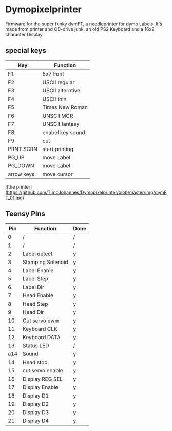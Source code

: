 # Dymopixelprinter
Firmware for the super funky dymFT, a needleprinter for dymo Labels. It's made from printer and CD-drive junk, an old PS2 Keyboard and a 16x2 character Display. 



## special keys
| Key			|Function			|
|------------	|---------------	|
|	F1			|	5x7 Font		|
|	F2			|USCII regular	|
|	F3			|USCII alterntive|
|	F4			|USCII thin		|
|	F5			|Times New Roman	|
|	F6			|UNSCII MCR		|
|	F7			|UNSCII fantasy	|
|	F8			|enabel key sound|
|	F9			|	cut				|
|	PRNT SCRN	| start printing	|
|	PG_UP		|	move Label	|
|	PG_DOWN	|	move Label	|
|arrow keys	|	move cursor	|

![the printer] (https://github.com/TimoJohannes/Dymopixelprinter/blob/master/img/dymFT_01.jpg)



## Teensy Pins

|Pin   |Function            |Done|
|------|--------------------|----|
|0     | /                  |/   |
|1     | /                  |/   |
|2     | Label detect       |y   |
|3     | Stamping Solenoid  |y   |
|4     | Label Enable       |y   |
|5     | Label Step         |y   |
|6     | Label Dir          |y   |
|7     | Head Enable        |y   |
|8     | Head Step          |y   |
|9     | Head Dir           |y   |
|10    | Cut servo pwm      |y   |
|11    | Keyboard CLK       |y   |
|12    | Keyboard DATA      |y   |
|13    | Status LED         |/   |
|a14   | Sound              |y   |
|14    | Head stop          |y   |
|15    | cut servo enable   |y   | 
|16    | Display REG SEL    |y   |
|17    | Display Enable     |y   |
|18    | Display D1         |y   |
|19    | Display D2         |y   |
|20    | Display D3         |y   |
|21    | Display D4         |y   |
